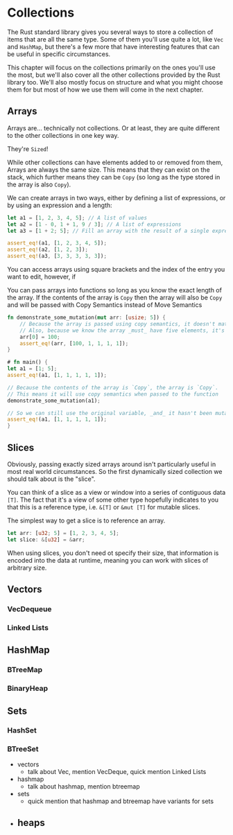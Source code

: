 Collections
===========

The Rust standard library gives you several ways to store a collection of items that are all the same type. Some of them
you'll use quite a lot, like `Vec` and `HashMap`, but there's a few more that have interesting features that can be
useful in specific circumstances.

This chapter will focus on the collections primarily on the ones you'll use the most, but we'll also cover all the other
collections provided by the Rust library too. We'll also mostly focus on structure and what you might choose them for
but most of how we use them will come in the next chapter.

Arrays
------

Arrays are... technically not collections. Or at least, they are quite different to the other collections in one key
way.

They're `Sized`!

While other collections can have elements added to or removed from them, Arrays are always the same size. This means
that they can exist on the stack, which further means they can be `Copy` (so long as the type stored in the array is
also `Copy`).

We can create arrays in two ways, either by defining a list of expressions, or by using an expression and a length:

```rust
let a1 = [1, 2, 3, 4, 5]; // A list of values
let a2 = [1 - 0, 1 + 1, 9 / 3]; // A list of expressions
let a3 = [1 + 2; 5]; // Fill an array with the result of a single expression, evaluated once

assert_eq!(a1, [1, 2, 3, 4, 5]);
assert_eq!(a2, [1, 2, 3]);
assert_eq!(a3, [3, 3, 3, 3, 3]);
```

You can access arrays using square brackets and the index of the entry you want to edit, however, if

You can pass arrays into functions so long as you know the exact length of the array. If the contents of the array is
`Copy` then the array will also be `Copy` and will be passed with Copy Semantics instead of Move Semantics

```rust
fn demonstrate_some_mutation(mut arr: [usize; 5]) {
    // Because the array is passed using copy semantics, it doesn't matter if the original variable was mutable.
    // Also, because we know the array _must_ have five elements, it's safe to directly access elements we know exist
    arr[0] = 100;
    assert_eq!(arr, [100, 1, 1, 1, 1]);
}

# fn main() {
let a1 = [1; 5];
assert_eq!(a1, [1, 1, 1, 1, 1]);

// Because the contents of the array is `Copy`, the array is `Copy`.
// This means it will use copy semantics when passed to the function
demonstrate_some_mutation(a1);

// So we can still use the original variable, _and_ it hasn't been mutated.
assert_eq!(a1, [1, 1, 1, 1, 1]);
}
```

Slices
------

Obviously, passing exactly sized arrays around isn't particularly useful in most real world circumstances. So the first
dynamically sized collection we should talk about is the "slice". 

You can think of a slice as a view or window into a series of contiguous data `[T]`. The fact that it's a view of some 
other type hopefully indicates to you that this is a reference type, i.e. `&[T]` or `&mut [T]` for mutable slices.

The simplest way to get a slice is to reference an array. 

```rust
let arr: [u32; 5] = [1, 2, 3, 4, 5];
let slice: &[u32] = &arr;
```

When using slices, you don't need ot specify their size, that information is encoded into the data at runtime, meaning
you can work with slices of arbitrary size.

Vectors
-------


### VecDequeue

### Linked Lists

HashMap
-------

### BTreeMap

### BinaryHeap

Sets
----

### HashSet

### BTreeSet


- vectors
  - talk about Vec, mention VecDeque, quick mention Linked Lists
- hashmap
  - talk about hashmap, mention btreemap
- sets
  - quick mention that hashmap and btreemap have variants for sets 
- heaps
  - 